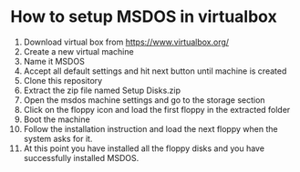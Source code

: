 # How to setup MSDOS in virtualbox
1) Download virtual box from https://www.virtualbox.org/
2) Create a new virtual machine
3) Name it MSDOS
4) Accept all default settings and hit next button until machine is created
5) Clone this repository
6) Extract the zip file named Setup Disks.zip
7) Open the msdos machine settings and go to the storage section
8) Click on the floppy icon and load the first floppy in the extracted folder
9) Boot the machine
10) Follow the installation instruction and load the next floppy when the system asks for it.
11) At this point you have installed all the floppy disks and you have successfully installed MSDOS.
